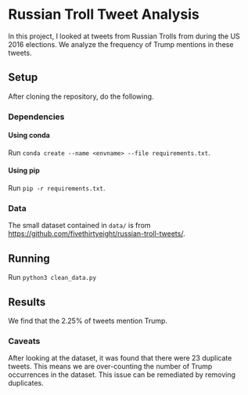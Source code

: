 # Russian Troll Tweet Analysis
In this project, I looked at tweets from Russian Trolls from during the US 2016 elections. We analyze the frequency of Trump mentions in these tweets.

## Setup 
After cloning the repository, do the following.

### Dependencies
#### Using conda

Run `conda create --name <envname> --file requirements.txt`.

#### Using pip

Run `pip -r requirements.txt`.

### Data
The small dataset contained in `data/` is from https://github.com/fivethirtyeight/russian-troll-tweets/.

## Running 

Run `python3 clean_data.py`


## Results

We find that the 2.25% of tweets mention Trump. 

### Caveats
After looking at the dataset, it was found that there were 23 duplicate tweets. This means we are over-counting the number of Trump occurrences in the dataset. This issue can be remediated by removing duplicates.
